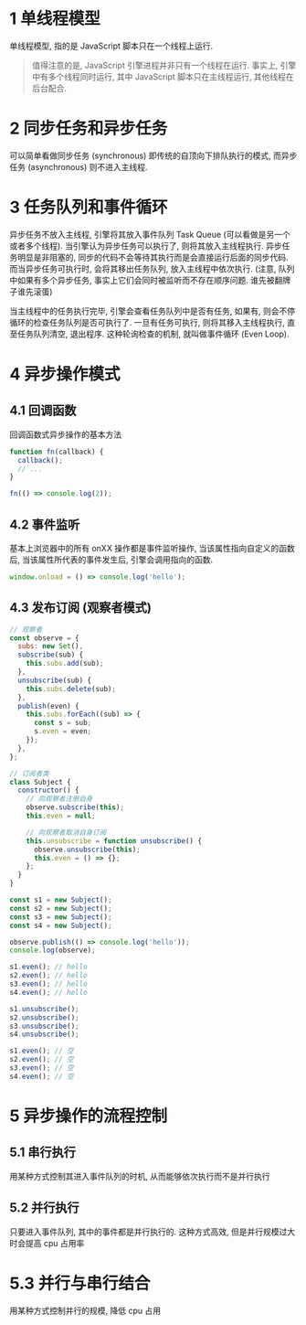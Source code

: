 # 1 单线程模型

单线程模型, 指的是 JavaScript 脚本只在一个线程上运行.

> 值得注意的是, JavaScript 引擎进程并非只有一个线程在运行. 事实上, 引擎中有多个线程同时运行, 其中 JavaScript 脚本只在主线程运行, 其他线程在后台配合.

# 2 同步任务和异步任务

可以简单看做同步任务 (synchronous) 即传统的自顶向下排队执行的模式, 而异步任务 (asynchronous) 则不进入主线程.

# 3 任务队列和事件循环

异步任务不放入主线程, 引擎将其放入事件队列 Task Queue (可以看做是另一个或者多个线程). 当引擎认为异步任务可以执行了, 则将其放入主线程执行. 异步任务明显是非阻塞的, 同步的代码不会等待其执行而是会直接运行后面的同步代码. 而当异步任务可执行时, 会将其移出任务队列, 放入主线程中依次执行. (注意, 队列中如果有多个异步任务, 事实上它们会同时被监听而不存在顺序问题. 谁先被翻牌子谁先滚蛋)

当主线程中的任务执行完毕, 引擎会查看任务队列中是否有任务, 如果有, 则会不停循环的检查任务队列是否可执行了. 一旦有任务可执行, 则将其移入主线程执行, 直至任务队列清空, 退出程序. 这种轮询检查的机制, 就叫做事件循环 (Even Loop).

# 4 异步操作模式

## 4.1 回调函数

回调函数式异步操作的基本方法

```javascript
function fn(callback) {
  callback();
  // ...
}

fn(() => console.log(2));
```

## 4.2 事件监听

基本上浏览器中的所有 onXX 操作都是事件监听操作, 当该属性指向自定义的函数后, 当该属性所代表的事件发生后, 引擎会调用指向的函数.

```javascript
window.onload = () => console.log('hello');
```

## 4.3 发布订阅 (观察者模式)

```javascript
// 观察者
const observe = {
  subs: new Set(),
  subscribe(sub) {
    this.subs.add(sub);
  },
  unsubscribe(sub) {
    this.subs.delete(sub);
  },
  publish(even) {
    this.subs.forEach((sub) => {
      const s = sub;
      s.even = even;
    });
  },
};

// 订阅者类
class Subject {
  constructor() {
    // 向观察者注册自身
    observe.subscribe(this);
    this.even = null;

    // 向观察者取消自身订阅
    this.unsubscribe = function unsubscribe() {
      observe.unsubscribe(this);
      this.even = () => {};
    };
  }
}

const s1 = new Subject();
const s2 = new Subject();
const s3 = new Subject();
const s4 = new Subject();

observe.publish(() => console.log('hello'));
console.log(observe);

s1.even(); // hello
s2.even(); // hello
s3.even(); // hello
s4.even(); // hello

s1.unsubscribe();
s2.unsubscribe();
s3.unsubscribe();
s4.unsubscribe();

s1.even(); // 空
s2.even(); // 空
s3.even(); // 空
s4.even(); // 空
```

# 5 异步操作的流程控制

## 5.1 串行执行

用某种方式控制其进入事件队列的时机, 从而能够依次执行而不是并行执行

## 5.2 并行执行

只要进入事件队列, 其中的事件都是并行执行的. 这种方式高效, 但是并行规模过大时会提高 cpu 占用率

# 5.3 并行与串行结合

用某种方式控制并行的规模, 降低 cpu 占用

